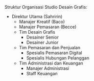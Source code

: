 Struktur Organisasi Studio Desain Grafis:

- Direktur Utama (Sahririn)
  - Manajer Kreatif (Baco)
  - Manajer Pemasaran (Becce)
  - Tim Desain Grafis
    - Desainer Senior
    - Desainer Junior
  - Tim Pemasaran dan Penjualan
    - Spesialis Pemasaran Digital
    - Spesialis Hubungan Pelanggan
  - Tim Administrasi dan Keuangan
    - Manajer Administrasi
    - Staff Keuangan

